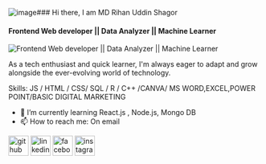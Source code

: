 ![image](https://github.com/rihanshagor/rihanshagor/assets/110585343/c1e4d17d-a7c8-45d1-bda5-6c0a58a9f3e4)### Hi there, I am MD Rihan Uddin Shagor
#### Frontend Web developer || Data Analyzer || Machine Learner
![Frontend Web developer || Data Analyzer || Machine Learner](https://www.canva.com/design/DAGEWmJAoKc/0V7RkXwEBJyV6FcUbNzvqw/edit)

As a tech enthusiast and quick learner, I'm always eager to adapt and grow alongside the ever-evolving world of technology.

Skills: JS / HTML / CSS/ SQL / R / C++ /CANVA/ MS WORD,EXCEL,POWER POINT/BASIC DIGITAL MARKETING

- 🌱 I’m currently learning React.js , Node.js, Mongo DB 
- 📫 How to reach me: On email 


[<img src='https://cdn.jsdelivr.net/npm/simple-icons@3.0.1/icons/github.svg' alt='github' height='40'>](https://github.com/rihanshagor)  [<img src='https://cdn.jsdelivr.net/npm/simple-icons@3.0.1/icons/linkedin.svg' alt='linkedin' height='40'>](https://www.linkedin.com/in/rihanshagor/)  [<img src='https://cdn.jsdelivr.net/npm/simple-icons@3.0.1/icons/facebook.svg' alt='facebook' height='40'>](https://www.facebook.com/RihanShagor)  [<img src='https://cdn.jsdelivr.net/npm/simple-icons@3.0.1/icons/instagram.svg' alt='instagram' height='40'>](https://www.instagram.com/rihan_shagor/)  

